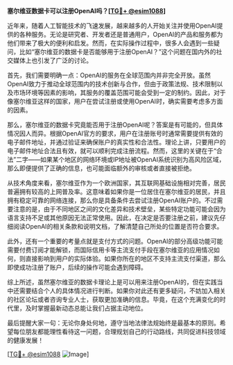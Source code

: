 **塞尔维亚数据卡可以注册OpenAI吗？[[TG💪+ @esim1088](https://t.me/s/esim1088)]**

近年来，随着人工智能技术的飞速发展，越来越多的人开始关注并使用OpenAI提供的各种服务。无论是研究者、开发者还是普通用户，OpenAI的产品和服务都为他们带来了极大的便利和启发。然而，在实际操作过程中，很多人会遇到一些疑问，比如“塞尔维亚的数据卡是否能够用于注册OpenAI？”这个问题在国内外的社交媒体上也引发了广泛的讨论。

首先，我们需要明确一点：OpenAI的服务在全球范围内并非完全开放。虽然OpenAI致力于推动全球范围内的技术创新与合作，但由于政策法规、技术限制以及市场环境等因素的影响，其服务的覆盖范围可能会受到一定的制约。因此，对于像塞尔维亚这样的国家，用户在尝试注册或使用OpenAI时，确实需要考虑多方面的因素。

那么，塞尔维亚的数据卡究竟能否用于注册OpenAI呢？答案是有可能的，但具体情况因人而异。根据OpenAI官方的要求，用户在注册账号时通常需要提供有效的电子邮件地址，并通过验证来确保账户的真实性和合法性。理论上讲，只要用户的电子邮件地址合法且有效，就可以顺利完成注册流程。然而，这里的关键在于“合法”二字——如果某个地区的网络环境或IP地址被OpenAI系统识别为高风险区域，那么即便提供了正确的信息，也可能面临额外的审核或者直接被拒绝。

从技术角度来看，塞尔维亚作为一个欧洲国家，其互联网基础设施相对完善，居民普遍拥有较高的上网普及率。这意味着如果你是一位居住在塞尔维亚的居民，并且拥有稳定可靠的网络连接，那么你是具备条件去尝试注册OpenAI账户的。不过需要注意的是，由于不同地区之间的文化差异和技术壁垒，某些特定功能可能会因为语言支持不足或其他原因无法正常使用。因此，在决定是否要注册之前，建议先仔细阅读OpenAI的相关条款和说明文档，了解清楚自己所处的位置是否符合要求。

此外，还有一个重要的考量点就是支付方式的问题。OpenAI的部分高级功能可能需要付费订阅才能解锁，而国际信用卡等主流支付手段在塞尔维亚的应用情况如何，则直接影响到用户的实际体验。如果你所在的地区不支持主流支付渠道，那么即使成功注册了账户，后续的操作可能会遇到障碍。

综上所述，虽然塞尔维亚的数据卡理论上是可以用来注册OpenAI的，但在实践当中还需要结合个人的具体情况进行判断。如果你对此还有更多疑问，不妨加入相关的社区论坛或者咨询专业人士，获取更加准确的信息。毕竟，在这个充满变化的时代里，及时掌握最新动态总能让我们占据主动地位。

最后提醒大家一句：无论你身处何地，遵守当地法律法规始终是最基本的原则。希望每位朋友都能理性看待这一问题，合理规划自己的行动路线，共同促进科技领域的健康发展！

[[TG💪+ @esim1088](https://t.me/s/esim1088) ![Image](https://i.postimg.cc/4NQfJmqS/Snipaste-2025-05-13-00-14-12.png)]